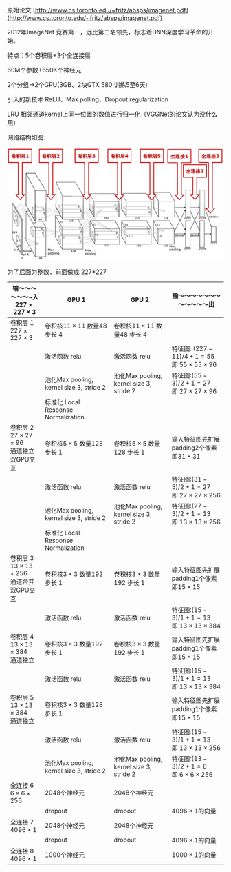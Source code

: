 原始论文 [http://www.cs.toronto.edu/~fritz/absps/imagenet.pdf](http://www.cs.toronto.edu/~fritz/absps/imagenet.pdf)

2012年ImageNet 竞赛第一，远比第二名领先，标志着DNN深度学习革命的开始。

特点：5个卷积层+3个全连接层

60M个参数+650K个神经元

2个分组->2个GPU(3GB、2块GTX 580 训练5至6天)

引入的新技术 ReLU、Max polling、Dropout regularization

LRU 相邻通道kernel上同一位置的数值进行归一化（VGGNet的论文认为没什么用）

网络结构如图:

![vggnet](/VGG/vgg.png)

为了后面为整数，前面做成 227\*227

| 输～～～～～～~入 <br>$227\times 227\times 3$| GPU 1 | GPU 2| 输～～～～～～～～～～～～出|
| -- | -- | -- | -- |
|卷积层 1 <br>$227\times 227\times 3$|卷积核$11\times 11$ 数量48 步长 4 | 卷积核$11\times 11$ 数量48 步长 4 ||
| |激活函数 relu | 激活函数 relu|特征图: $(227-11)/4+1=55$ <br>即 $55\times 55\times 96$|
| | 池化Max pooling,  kernel size 3, stride 2|池化Max pooling,  kernel size 3, stride 2 |特征图:$(55-3)/2+1=27$ <br>即 $27\times 27\times 96$|
| |标准化 Local Response Normalization | ||
|卷积层 2 <br>$27\times 27\times 96$<br> 通道独立<br> 双GPU交互|卷积核$5\times 5$ 数量128 步长 1  |卷积核$5\times 5$ 数量128 步长 1 |输入特征图先扩展padding2个像素<br>即$31\times 31$|
| |激活函数 relu |激活函数 relu |特征图:$(31-5)/2+1=27$ <br>即 $27\times 27\times 256$|
| | 池化Max pooling,  kernel size 3, stride 2| 池化Max pooling,  kernel size 3, stride 2|特征图:$(27-3)/2+1=13$ <br>即 $13\times 13\times 256$|
| |标准化 Local Response Normalization| ||
|卷积层 3 <br>$13\times 13\times 256$<br> 通道合并<br>双GPU交互|卷积核$3\times 3$ 数量192 步长 1  | 卷积核$3\times 3$ 数量192 步长 1 |输入特征图先扩展padding1个像素<br>即$15\times 15$|
| |激活函数 relu |激活函数 relu |特征图:$(15-3)/1+1=13$ <br>即 $13\times 13\times 384$|
|卷积层 4 <br>$13\times 13\times 384$<br> 通道独立|卷积核$3\times 3$ 数量192 步长 1   |卷积核$3\times 3$ 数量192 步长 1 |输入特征图先扩展padding1个像素<br>即$15\times 15$|
| |激活函数 relu |激活函数 relu |特征图:$(15-3)/1+1=13$ <br>即 $13\times 13\times 384$|
|卷积层 5 <br>$13\times 13\times 384$<br> 通道独立|卷积核$3\times 3$ 数量128 步长 1  | |输入特征图先扩展padding1个像素<br>即$15\times 15$|
| |激活函数 relu |激活函数 relu |特征图:$(15-3)/1+1=13$ <br>即 $13\times 13\times 256$|
| | 池化Max pooling, kernel size 3, stride 2| 池化Max pooling, kernel size 3, stride 2|特征图:$(13-3)/2+1=6$ <br>即 $6\times 6\times 256$|
|全连接 6<br>$6\times 6\times 256$|2048个神经元 |2048个神经元 ||
| |dropout |dropout|$4096\times 1$的向量|
|全连接 7 <br>$4096\times 1$|2048个神经元 |2048个神经元 ||
| |dropout |dropout|$4096\times 1$的向量|
|全连接 8<br> $4096\times 1$|1000个神经元 | |$1000\times 1$的向量|


